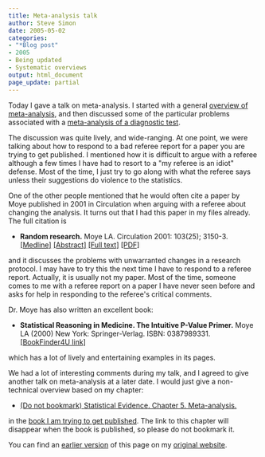 ```yaml
---
title: Meta-analysis talk
author: Steve Simon
date: 2005-05-02
categories:
- "*Blog post"
- 2005
- Being updated
- Systematic overviews
output: html_document
page_update: partial
---
```

Today I gave a talk on meta-analysis. I started with a general
[overview of meta-analysis](../model/metaanalysis.asp), and then
discussed some of the particular problems associated with a
[meta-analysis of a diagnostic test](../model/diagnostic.asp).

The discussion was quite lively, and wide-ranging. At one point, we
were talking about how to respond to a bad referee report for a paper
you are trying to get published. I mentioned how it is difficult to
argue with a referee although a few times I have had to resort to a
"my referee is an idiot" defense. Most of the time, I just try to go
along with what the referee says unless their suggestions do violence
to the statistics.

One of the other people mentioned that he would often cite a paper by
Moye published in 2001 in Circulation when arguing with a referee
about changing the analysis. It turns out that I had this paper in my
files already. The full citation is

- **Random research.** Moye LA. Circulation 2001: 103(25); 3150-3.
[\[Medline\]](http://www.ncbi.nlm.nih.gov/entrez/query.fcgi?cmd=Retrieve&db=PubMed&list_uids=11425783&dopt=Abstract)
[\[Abstract\]](http://circ.ahajournals.org/cgi/content/abstract/103/25/3150)
[\[Full
text\]](http://circ.ahajournals.org/cgi/content/full/103/25/3150)
[\[PDF\]](http://circ.ahajournals.org/cgi/reprint/103/25/3150.pdf)

and it discusses the problems with unwarranted changes in a research
protocol. I may have to try this the next time I have to respond to a
referee report. Actually, it is usually not my paper. Most of the
time, someone comes to me with a referee report on a paper I have
never seen before and asks for help in responding to the referee's
critical comments.

Dr. Moye has also written an excellent book:

- **Statistical Reasoning in Medicine. The Intuitive P-Value
Primer.** Moye LA (2000) New York: Springer-Verlag. ISBN:
0387989331. [\[BookFinder4U
link\]](http://www.bookfinder4u.com/detail/0387989331.html)

which has a lot of lively and entertaining examples in its pages.

We had a lot of interesting comments during my talk, and I agreed to
give another talk on meta-analysis at a later date. I would just give
a non-technical overview based on my chapter:

- [(Do not bookmark) Statistical Evidence. Chapter 5.
Meta-analysis.](../journal/book07.htm)

in the [book I am trying to get published](../evidence.asp). The link
to this chapter will disappear when the book is published, so please
do not bookmark it.

You can find an [earlier version][sim1] of this page on my [original website][sim2].


[sim1]: http://www.pmean.com/05/MetaanalysisTalk.html
[sim2]: http://www.pmean.com/original_site.html
